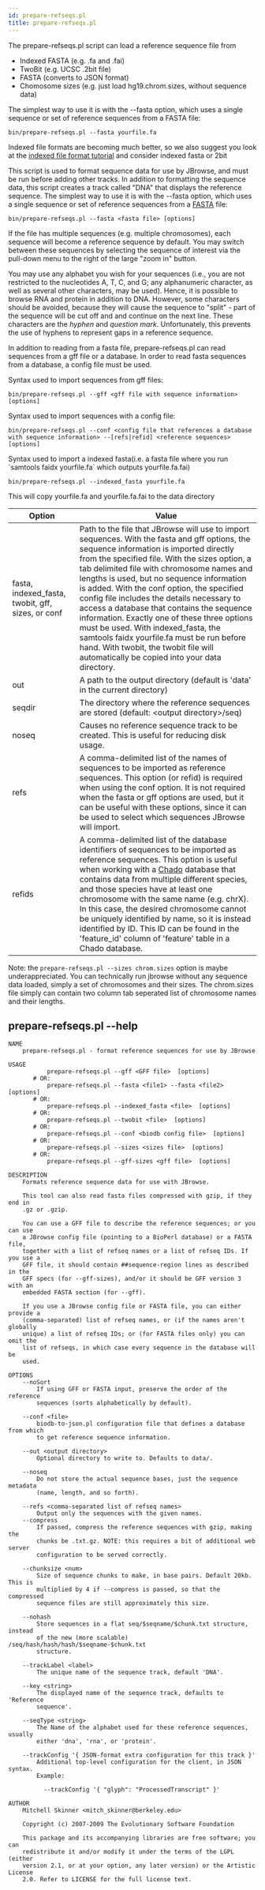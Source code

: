 ```yaml
---
id: prepare-refseqs.pl
title: prepare-refseqs.pl
---
```


The prepare-refseqs.pl script can load a reference sequence file from

- Indexed FASTA (e.g. .fa and .fai)
- TwoBit (e.g. UCSC .2bit file)
- FASTA (converts to JSON format)
- Chomosome sizes (e.g. just load hg19.chrom.sizes, without sequence data)

The simplest way to use it is with the --fasta option, which uses a single
sequence or set of reference sequences from a FASTA file:

    bin/prepare-refseqs.pl --fasta yourfile.fa

Indexed file formats are becoming much better, so we also suggest you look at
the [indexed file format tutorial](tutorial.html) and consider indexed fasta or
2bit

This script is used to format sequence data for use by JBrowse, and must be run
before adding other tracks. In addition to formatting the sequence data, this
script creates a track called "DNA" that displays the reference sequence. The
simplest way to use it is with the --fasta option, which uses a single sequence
or set of reference sequences from a [FASTA](/Glossary#FASTA "wikilink") file:

`bin/prepare-refseqs.pl --fasta <fasta file> [options]`

If the file has multiple sequences (e.g. multiple chromosomes), each sequence
will become a reference sequence by default. You may switch between these
sequences by selecting the sequence of interest via the pull-down menu to the
right of the large "zoom in" button.

You may use any alphabet you wish for your sequences (i.e., you are not
restricted to the nucleotides A, T, C, and G; any alphanumeric character, as
well as several other characters, may be used). Hence, it is possible to browse
RNA and protein in addition to DNA. However, some characters should be avoided,
because they will cause the sequence to "split" - part of the sequence will be
cut off and and continue on the next line. These characters are the _hyphen_ and
_question mark_. Unfortunately, this prevents the use of hyphens to represent
gaps in a reference sequence.

In addition to reading from a fasta file, prepare-refseqs.pl can read sequences
from a gff file or a database. In order to read fasta sequences from a database,
a config file must be used.

Syntax used to import sequences from gff files:

`bin/prepare-refseqs.pl --gff <gff file with sequence information> [options]`

Syntax used to import sequences with a config file:

`bin/prepare-refseqs.pl --conf <config file that references a database with sequence information> --[refs|refid] <reference sequences> [options]`

Syntax used to import a indexed fasta(i.e. a fasta file where you run \`samtools
faidx yourfile.fa\` which outputs yourfile.fa.fai)

`bin/prepare-refseqs.pl --indexed_fasta yourfile.fa`

This will copy yourfile.fa and yourfile.fa.fai to the data directory

| Option                                            | Value                                                                                                                                                                                                                                                                                                                                                                                                                                                                                                                                                                                                                                                        |
| ------------------------------------------------- | ------------------------------------------------------------------------------------------------------------------------------------------------------------------------------------------------------------------------------------------------------------------------------------------------------------------------------------------------------------------------------------------------------------------------------------------------------------------------------------------------------------------------------------------------------------------------------------------------------------------------------------------------------------ |
| fasta, indexed_fasta, twobit, gff, sizes, or conf | Path to the file that JBrowse will use to import sequences. With the fasta and gff options, the sequence information is imported directly from the specified file. With the sizes option, a tab delimited file with chromosome names and lengths is used, but no sequence information is added. With the conf option, the specified config file includes the details necessary to access a database that contains the sequence information. Exactly one of these three options must be used. With indexed_fasta, the samtools faidx yourfile.fa must be run before hand. With twobit, the twobit file will automatically be copied into your data directory. |
| out                                               | A path to the output directory (default is 'data' in the current directory)                                                                                                                                                                                                                                                                                                                                                                                                                                                                                                                                                                                  |
| seqdir                                            | The directory where the reference sequences are stored (default: \<output directory\>\/seq)                                                                                                                                                                                                                                                                                                                                                                                                                                                                                                                                                                  |
| noseq                                             | Causes no reference sequence track to be created. This is useful for reducing disk usage.                                                                                                                                                                                                                                                                                                                                                                                                                                                                                                                                                                    |
| refs                                              | A comma-delimited list of the names of sequences to be imported as reference sequences. This option (or refid) is required when using the conf option. It is not required when the fasta or gff options are used, but it can be useful with these options, since it can be used to select which sequences JBrowse will import.                                                                                                                                                                                                                                                                                                                               |
| refids                                            | A comma-delimited list of the database identifiers of sequences to be imported as reference sequences. This option is useful when working with a [Chado](http://gmod.org/wiki/Chado) database that contains data from multiple different species, and those species have at least one chromosome with the same name (e.g. chrX). In this case, the desired chromosome cannot be uniquely identified by name, so it is instead identified by ID. This ID can be found in the 'feature_id' column of 'feature' table in a Chado database.                                                                                                                      |

Note: the `prepare-refseqs.pl --sizes chrom.sizes` option is maybe
underappreciated. You can technically run jbrowse without any sequence data
loaded, simply a set of chromosomes and their sizes. The chrom.sizes file simply
can contain two column tab seperated list of chromosome names and their lengths.

## prepare-refseqs.pl --help

    NAME
        prepare-refseqs.pl - format reference sequences for use by JBrowse

    USAGE
               prepare-refseqs.pl --gff <GFF file>  [options]
           # OR:
               prepare-refseqs.pl --fasta <file1> --fasta <file2>  [options]
           # OR:
               prepare-refseqs.pl --indexed_fasta <file>  [options]
           # OR:
               prepare-refseqs.pl --twobit <file>  [options]
           # OR:
               prepare-refseqs.pl --conf <biodb config file>  [options]
           # OR:
               prepare-refseqs.pl --sizes <sizes file>  [options]
           # OR:
               prepare-refseqs.pl --gff-sizes <gff file>  [options]

    DESCRIPTION
        Formats reference sequence data for use with JBrowse.

        This tool can also read fasta files compressed with gzip, if they end in
        .gz or .gzip.

        You can use a GFF file to describe the reference sequences; or you can use
        a JBrowse config file (pointing to a BioPerl database) or a FASTA file,
        together with a list of refseq names or a list of refseq IDs. If you use a
        GFF file, it should contain ##sequence-region lines as described in the
        GFF specs (for --gff-sizes), and/or it should be GFF version 3 with an
        embedded FASTA section (for --gff).

        If you use a JBrowse config file or FASTA file, you can either provide a
        (comma-separated) list of refseq names, or (if the names aren't globally
        unique) a list of refseq IDs; or (for FASTA files only) you can omit the
        list of refseqs, in which case every sequence in the database will be
        used.

    OPTIONS
        --noSort
            If using GFF or FASTA input, preserve the order of the reference
            sequences (sorts alphabetically by default).

        --conf <file>
            biodb-to-json.pl configuration file that defines a database from which
            to get reference sequence information.

        --out <output directory>
            Optional directory to write to. Defaults to data/.

        --noseq
            Do not store the actual sequence bases, just the sequence metadata
            (name, length, and so forth).

        --refs <comma-separated list of refseq names>
            Output only the sequences with the given names.
        --compress
            If passed, compress the reference sequences with gzip, making the
            chunks be .txt.gz. NOTE: this requires a bit of additional web server
            configuration to be served correctly.

        --chunksize <num>
            Size of sequence chunks to make, in base pairs. Default 20kb. This is
            multiplied by 4 if --compress is passed, so that the compressed
            sequence files are still approximately this size.

        --nohash
            Store sequences in a flat seq/$seqname/$chunk.txt structure, instead
            of the new (more scalable) /seq/hash/hash/hash/$seqname-$chunk.txt
            structure.

        --trackLabel <label>
            The unique name of the sequence track, default 'DNA'.

        --key <string>
            The displayed name of the sequence track, defaults to 'Reference
            sequence'.

        --seqType <string>
            The Name of the alphabet used for these reference sequences, usually
            either 'dna', 'rna', or 'protein'.

        --trackConfig '{ JSON-format extra configuration for this track }'
            Additional top-level configuration for the client, in JSON syntax.
            Example:

              --trackConfig '{ "glyph": "ProcessedTranscript" }'

    AUTHOR
        Mitchell Skinner <mitch_skinner@berkeley.edu>

        Copyright (c) 2007-2009 The Evolutionary Software Foundation

        This package and its accompanying libraries are free software; you can
        redistribute it and/or modify it under the terms of the LGPL (either
        version 2.1, or at your option, any later version) or the Artistic License
        2.0. Refer to LICENSE for the full license text.
